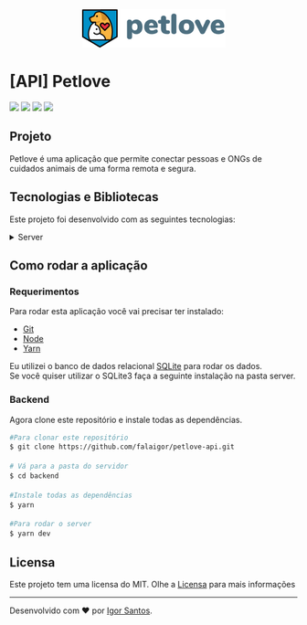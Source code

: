 <div align="center">
    <img src="https://github.com/falaigor/petlove-web/blob/main/src/images/logo-black.png?raw=true" />
</div>

# [API] Petlove
![](https://img.shields.io/github/languages/count/falaigor/petlove-web?color=%23ffd666) 
![](https://img.shields.io/github/languages/top/falaigor/petlove-web?color=%23ffd666) 
![](https://img.shields.io/github/repo-size/falaigor/petlove-web?color=%23ffd666) 
![](https://img.shields.io/github/last-commit/falaigor/petlove-web?color=%23ffd666)
<br>

## Projeto
Petlove é uma aplicação que permite conectar pessoas e ONGs de cuidados animais de uma forma remota e segura.

 ## Tecnologias e Bibliotecas

Este projeto foi desenvolvido com as seguintes tecnologias:

<details>
  <summary>Server</summary>

-   [Node.js](https://nodejs.org/)
-   [Express](https://expressjs.com/)
-   [Typescript](https://www.typescriptlang.org/)
-   [TS-Node-Dev](https://www.npmjs.com/package/ts-node-dev)
-   [Typeorm](https://typeorm.io/#/)
-  [multer](https://www.npmjs.com/package/multer)
-   [Cors](https://www.npmjs.com/package/cors)
- [Yup](https://medium.com/@BradHick/yup-valida%C3%A7%C3%B5es-no-react-de-uma-forma-muito-simples-700c039114e3)
-   [ESLint](https://eslint.org/)
-   [Prettier](https://prettier.io/)
-   [VS Code](https://code.visualstudio.com/)

</details>


## Como rodar a aplicação

### Requerimentos

Para rodar esta aplicação você vai precisar ter instalado:
* [Git](https://git-scm.com)
* [Node](https://nodejs.org/)
* [Yarn](https://yarnpkg.com/) 

Eu utilizei o banco de dados relacional [SQLite](https://www.npmjs.com/package/sqlite) para rodar os dados.
<br>
Se você quiser utilizar o SQLite3 faça a seguinte instalação na pasta server.

### Backend

Agora clone este repositório e instale todas as dependências.
```bash
#Para clonar este repositório
$ git clone https://github.com/falaigor/petlove-api.git

# Vá para a pasta do servidor
$ cd backend

#Instale todas as dependências
$ yarn 

#Para rodar o server
$ yarn dev

```

## Licensa

Este projeto tem uma licensa do MIT. Olhe a [Licensa](https://github.com/falaigor/petlove-api/blob/main/package.json) para mais informações

---

Desenvolvido com ❤️ por <a href="https://www.linkedin.com/in/falaigor/">Igor Santos</a>.
